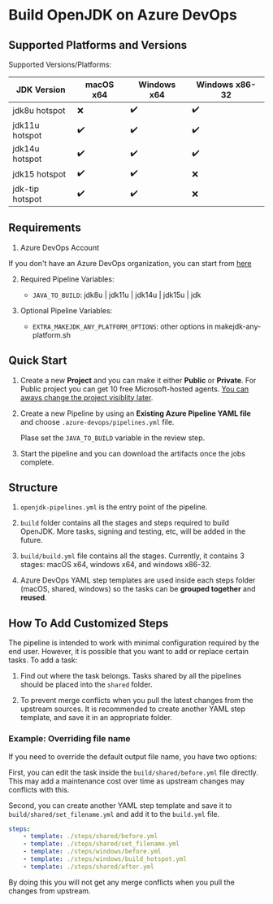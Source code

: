 # Build OpenJDK on Azure DevOps

## Supported Platforms and Versions

Supported Versions/Platforms:

| JDK Version    | macOS x64 | Windows x64 | Windows x86-32 |
| -------------- | --------- | ----------- | -------------- |
| jdk8u hotspot  | ❌        | ✔️          | ✔️            |
| jdk11u hotspot | ✔️        | ✔️          | ✔️            |
| jdk14u hotspot | ✔️        | ✔️          | ✔️            |
| jdk15 hotspot  | ✔️        | ✔️          | ❌            |
| jdk-tip hotspot| ✔️        | ✔️          | ❌            |

## Requirements

1. Azure DevOps Account

If you don't have an Azure DevOps organization, you can start from
[here][azdo_main]

2. Required Pipeline Variables:

    - `JAVA_TO_BUILD`: jdk8u | jdk11u | jdk14u | jdk15u | jdk

3. Optional Pipeline Variables:

    - `EXTRA_MAKEJDK_ANY_PLATFORM_OPTIONS`: other options in makejdk-any-platform.sh

## Quick Start

1. Create a new **Project** and you can make it either **Public** or **Private**.
   For Public project you can get 10 free Microsoft-hosted agents.
   [You can aways change the project visiblity later][azdo_make_project_public].

2. Create a new Pipeline by using an **Existing Azure Pipeline YAML file**
   and choose `.azure-devops/pipelines.yml` file.

   Plase set the `JAVA_TO_BUILD` variable in the review step.

3. Start the pipeline and you can download the artifacts once the jobs complete.

## Structure

1. `openjdk-pipelines.yml` is the entry point of the pipeline.

2. `build` folder contains all the stages and steps required to build OpenJDK.
   More tasks, signing and testing, etc, will be added in the future.

3. `build/build.yml` file contains all the stages.
   Currently, it contains 3 stages: macOS x64, windows x64, and windows x86-32.

4. Azure DevOps YAML step templates are used inside each steps folder (macOS, shared, windows)
   so the tasks can be **grouped together** and **reused**.

## How To Add Customized Steps

The pipeline is intended to work with minimal configuration required by the end user.
However, it is possible that you want to add or replace certain tasks.
To add a task:

1. Find out where the task belongs.
   Tasks shared by all the pipelines should be placed into the `shared` folder.

2. To prevent merge conflicts when you pull the latest changes from the upstream sources.
   It is recommended to create another YAML step template, and save it in an appropriate folder.

### Example: Overriding file name

If you need to override the default output file name, you have two options:

First, you can edit the task inside the `build/shared/before.yml` file directly.
This may add a maintenance cost over time as upstream changes may conflicts with this.

Second, you can create another YAML step template and save it to `build/shared/set_filename.yml` and add it to the `build.yml` file.

```yml
steps:
    - template: ./steps/shared/before.yml
    - template: ./steps/shared/set_filename.yml
    - template: ./steps/windows/before.yml
    - template: ./steps/windows/build_hotspot.yml
    - template: ./steps/shared/after.yml
```

By doing this you will not get any merge conflicts when you pull the changes from upstream.

<!---
Links.
--->
[azdo_main]: https://azure.microsoft.com/en-ca/services/devops/
[azdo_make_project_public]: https://docs.microsoft.com/en-us/azure/devops/organizations/public/make-project-public
